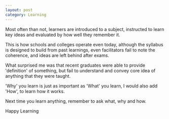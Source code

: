 ```yaml
---
layout: post
category: Learning
---
```


Most often than not, learners are introduced to a subject, 
instructed to learn key ideas and evaluated by how well they remember it.

This is how schools and colleges operate even today, 
although the syllabus is designed to build from past learnings,
even facilitators fail to note the coherence, and ideas are left behind after exams.

What surprised me was that recent graduates were able to provide 'definition' of something, 
but fail to understand and convey core idea of anything that they were taught.

'Why' you learn is just as important as 'What' you learn, 
I would also add 'How', to learn how it works.

Next time you learn anything, remember to ask what, why and how.

Happy Learning